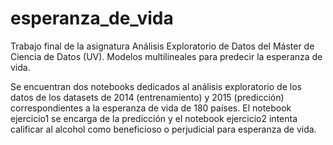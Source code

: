 # esperanza_de_vida
Trabajo final de la asignatura Análisis Exploratorio de Datos del Máster de Ciencia de Datos (UV). Modelos multilineales para predecir la esperanza de vida.

Se encuentran dos notebooks dedicados al análisis exploratorio de los datos de los datasets de 2014 (entrenamiento) y 2015 (predicción) correspondientes a la esperanza de vida de 180 países. El notebook ejercicio1 se encarga de la 
predicción y el notebook ejercicio2 intenta calificar al alcohol como beneficioso o perjudicial para esperanza de vida.
